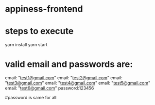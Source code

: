 # appiness-frontend

# steps to execute

yarn install
yarn start


# valid email and passwords are:


email: "test1@gmail.com"
email: "test2@gmail.com"
email: "test3@gmail.com"
email: "test4@gmail.com"
email: "test5@gmail.com"
email: "test6@gmail.com"
password:123456

#password is same for all

